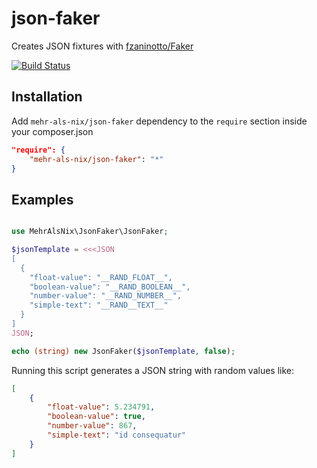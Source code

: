 # json-faker

Creates JSON fixtures with [fzaninotto/Faker](https://github.com/fzaninotto/Faker)

[![Build Status](https://travis-ci.org/MehrAlsNix/json-faker.svg?branch=develop)](https://travis-ci.org/MehrAlsNix/json-faker)

## Installation

Add `mehr-als-nix/json-faker` dependency to the `require` section inside your composer.json
```json
"require": {
    "mehr-als-nix/json-faker": "*"
}
```

## Examples

```php

use MehrAlsNix\JsonFaker\JsonFaker;

$jsonTemplate = <<<JSON
[
  {
    "float-value": "__RAND_FLOAT__",
    "boolean-value": "__RAND_BOOLEAN__",
    "number-value": "__RAND_NUMBER__",
    "simple-text": "__RAND__TEXT__"
  }
]
JSON;

echo (string) new JsonFaker($jsonTemplate, false);

```

Running this script generates a JSON string with random values like:
```json
[
    {
        "float-value": 5.234791,
        "boolean-value": true,
        "number-value": 867,
        "simple-text": "id consequatur"
    }
]
```
